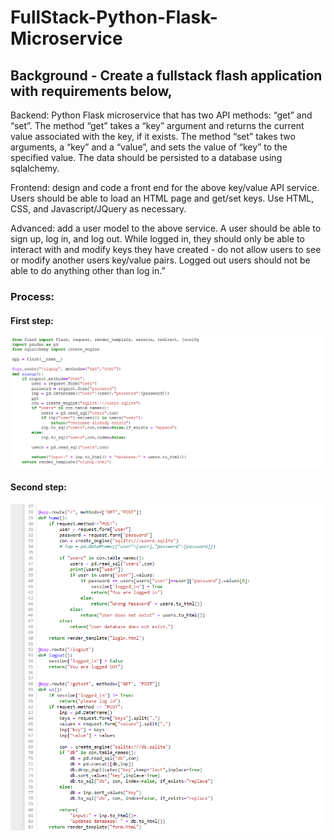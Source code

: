 # FullStack-Python-Flask-Microservice
## Background - Create a fullstack flash application with requirements below, 
Backend: Python Flask microservice that has two API methods: “get” and “set”.  The method “get” takes a “key” argument and returns the current value associated with the key, if it exists. The method “set” takes two arguments, a “key” and a “value”, and sets the value of “key” to the specified value.  The data should be persisted to a database using sqlalchemy.

Frontend: design and code a front end for the above key/value API service.  Users should be able to load an HTML page and get/set keys.  Use HTML, CSS, and Javascript/JQuery as necessary.

Advanced: add a user model to the above service.  A user should be able to sign up, log in, and log out. While logged in, they should only be able to interact with and modify keys they have created - do not allow users to see or modify another users key/value pairs.  Logged out users should not be able to do anything other than log in.”

### Process:
#### First step:
![Alt Tag](https://github.com/PetraLee2019/Flask-App-/blob/master/python1.png)

#### Second step:
![Alt Tag](https://github.com/PetraLee2019/Flask-App-/blob/master/python2.png)
